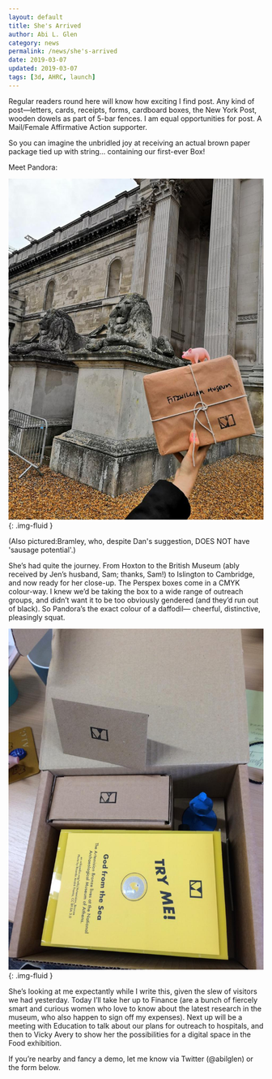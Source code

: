 ```yaml
---
layout: default
title: She's Arrived
author: Abi L. Glen
category: news
permalink: /news/she's-arrived
date: 2019-03-07
updated: 2019-03-07
tags: [3d, AHRC, launch]
---
```


Regular readers round here will know how exciting I find post. Any kind of post—letters, cards, receipts, forms, cardboard boxes, the New York Post, wooden dowels as part of 5-bar fences. I am equal opportunities for post. A Mail/Female Affirmative Action supporter. 

So you can imagine the unbridled joy at receiving an actual brown paper package tied up with string... containing our first-ever Box!

Meet Pandora:

  ![IMG-20190307-WA0010.jpg](/images/objects/IMG-20190307-WA0010.jpg){: .img-fluid }
       
(Also pictured:Bramley, who, despite Dan's suggestion, DOES NOT have 'sausage potential'.)

She’s had quite the journey. From Hoxton to the British Museum (ably received by Jen’s husband, Sam; thanks, Sam!) to Islington to Cambridge, and now ready for her close-up. The Perspex boxes come in a CMYK colour-way. I knew we’d be taking the box to a wide range of outreach groups, and didn’t want it to be too obviously gendered (and they’d run out of black). So Pandora’s the exact colour of a daffodil— cheerful, distinctive, pleasingly squat.

![IMG-20190307-WA0013.jpg](/images/objects/IMG-20190307-WA0013.jpg){: .img-fluid }

She’s looking at me expectantly while I write this, given the slew of visitors we had yesterday. Today I’ll take her up to Finance (are a bunch of fiercely smart and curious women who love to know about the latest research in the museum, who also happen to sign off my expenses). Next up will be a meeting with Education to talk about our plans for outreach to hospitals, and then to Vicky Avery to show her the possibilities for a digital space in the Food exhibition.

If you’re nearby and fancy a demo, let me know via Twitter (@abilglen) or the form below.
